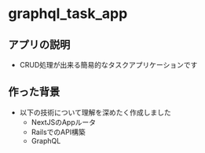 # graphql_task_app

## アプリの説明
- CRUD処理が出来る簡易的なタスクアプリケーションです

## 作った背景
- 以下の技術について理解を深めたく作成しました
    - NextJSのAppルータ
    - RailsでのAPI構築
    - GraphQL
